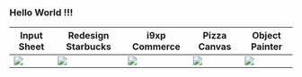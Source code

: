 ### Hello World !!!


| Input Sheet | Redesign Starbucks  | i9xp Commerce  | Pizza Canvas | Object Painter |
| ------------- | ------------- | ------------- | ------------- | ------------- | 
| ![][proj_inputsheet] | ![][proj_starbucks] | ![][proj_ecommerce] | ![][proj_pizzacanvas] | ![][proj_objectpainter] |

[proj_inputsheet]: https://github.com/andreciornavei/images/blob/master/flutter-input-sheet/FlutterInputSheet.gif?raw=true
[proj_starbucks]: https://github.com/andreciornavei/images/blob/master/redesign_starbucks/redesign_starbucks.gif?raw=true
[proj_ecommerce]: https://github.com/andreciornavei/images/blob/master/i9xp_commerce/i9xp_commerce.gif?raw=true
[proj_pizzacanvas]: https://github.com/andreciornavei/pizza_canvas/blob/master/preview.gif?raw=true
[proj_objectpainter]: https://github.com/andreciornavei/object_painter/blob/master/preview.gif?raw=true

<!--
**andreciornavei/andreciornavei** is a ✨ _special_ ✨ repository because its `README.md` (this file) appears on your GitHub profile.

Here are some ideas to get you started:

- 🔭 I’m currently working on ...
- 🌱 I’m currently learning ...
- 👯 I’m looking to collaborate on ...
- 🤔 I’m looking for help with ...
- 💬 Ask me about ...
- 📫 How to reach me: ...
- 😄 Pronouns: ...
- ⚡ Fun fact: ...
-->
